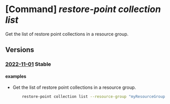 # [Command] _restore-point collection list_

Get the list of restore point collections in a resource group.

## Versions

### [2022-11-01](/Resources/mgmt-plane/L3N1YnNjcmlwdGlvbnMve30vcmVzb3VyY2Vncm91cHMve30vcHJvdmlkZXJzL21pY3Jvc29mdC5jb21wdXRlL3Jlc3RvcmVwb2ludGNvbGxlY3Rpb25z/2022-11-01.xml) **Stable**

<!-- mgmt-plane /subscriptions/{}/resourcegroups/{}/providers/microsoft.compute/restorepointcollections 2022-11-01 -->

#### examples

- Get the list of restore point collections in a resource group.
    ```bash
        restore-point collection list --resource-group "myResourceGroup"
    ```
